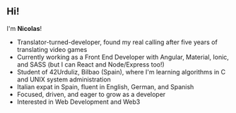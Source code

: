 ## Hi!

I'm **Nicolas**!

- Translator-turned-developer, found my real calling after five years of translating video games
- Currently working as a Front End Developer with Angular, Material, Ionic, and SASS (but I can React and Node/Express too!)
- Student of 42Urduliz, Bilbao (Spain), where I'm learning algorithms in C and UNIX system administration
- Italian expat in Spain, fluent in English, German, and Spanish
- Focused, driven, and eager to grow as a developer
- Interested in Web Development and Web3

